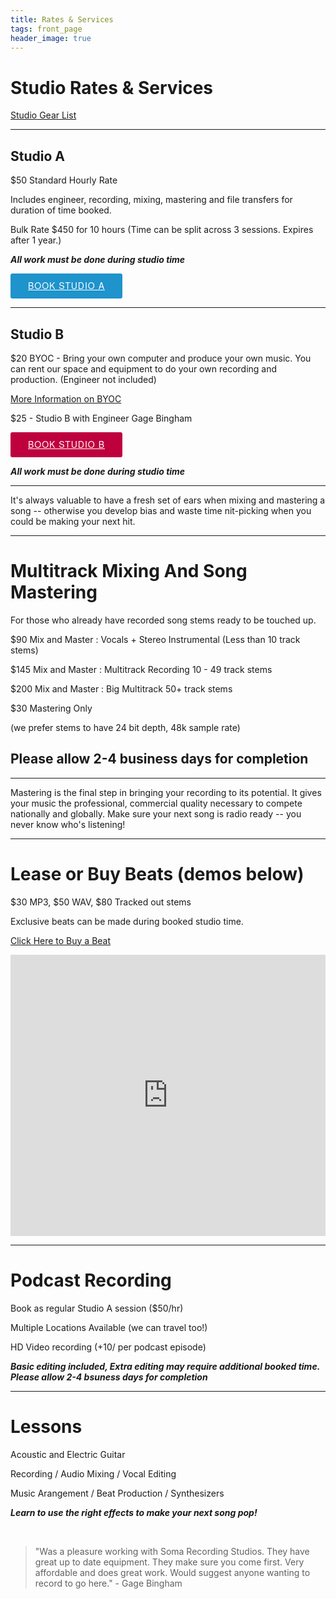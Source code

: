 ```yaml
---
title: Rates & Services
tags: front_page
header_image: true
---
```

# Studio Rates & Services

<a href="https://docs.google.com/document/d/1HLUwtYPdi1T1jxgAa-9-FBaEY2tu0qam09FnswaiqkU/edit?usp=sharing" target="Gear List">Studio Gear List</a>

- - -

## Studio A

$50 Standard Hourly Rate

Includes engineer, recording, mixing, mastering and file transfers for duration of time booked.

Bulk Rate $450 for 10 hours (Time can be split across 3 sessions. Expires after 1 year.)

**_All work must be done during studio time_**

<!-- Start Square Appointments Embed code --> <a target="_top" style=" background-color: #1E93CC; color: white; height: 40px; text-transform: uppercase; font-family: 'Square Market', 'helvetica neue', helvetica, arial, sans-serif; letter-spacing: 1px; line-height: 38px; padding: 0 28px; border-radius: 3px; font-weight: 500; font-size: 14px; cursor: pointer; display: inline-block; " href="https://squareup.com/appointments/book/8GNV6PJ8WK7YH/sounds-like-soma-philadelphia-pa" rel="nofollow">Book Studio A</a> <!-- End Square Appointments Embed code -->

- - -

## Studio B

$20 BYOC - Bring your own computer and produce your own music. You can rent our space and equipment to do your own recording and production. (Engineer not included)

<a href="https://docs.google.com/document/d/1-PJk55lg5GzF0svfcZdDDVSxHGpcvZTHn9SM6G5I1Uo/edit?usp=sharing" target="More Information on BYOC">More Information on BYOC</a>

$25 - Studio B with Engineer Gage Bingham

<!-- Start Square Appointments Embed code --> <a target="_top" style=" background-color: #BF003F; color: white; height: 40px; text-transform: uppercase; font-family: 'Square Market', 'helvetica neue', helvetica, arial, sans-serif; letter-spacing: 1px; line-height: 38px; padding: 0 28px; border-radius: 3px; font-weight: 500; font-size: 14px; cursor: pointer; display: inline-block; " href="https://squareup.com/appointments/book/VC0MQHN4GS4ND/sls-studio-b-philadelphia-pa" rel="nofollow">Book Studio B</a> <!-- End Square Appointments Embed code -->

**_All work must be done during studio time_**

- - -

It's always valuable to have a fresh set of ears when mixing and mastering a song -- otherwise you develop bias and waste time nit-picking when you could be making your next hit.

- - -

# Multitrack Mixing And Song Mastering

For those who already have recorded song stems ready to be touched up.

$90 Mix and Master : Vocals + Stereo Instrumental (Less than 10 track stems)

$145 Mix and Master : Multitrack Recording 10 - 49 track stems

$200 Mix and Master : Big Multitrack 50+ track stems

$30 Mastering Only

(we prefer stems to have 24 bit depth, 48k sample rate)

## Please allow 2-4 business days for completion

- - -

Mastering is the final step in bringing your recording to its potential. It gives your music the professional, commercial quality necessary to compete nationally and globally. Make sure your next song is radio ready --  you never know who's listening!

- - -

# Lease or Buy Beats (demos below)

$30 MP3, $50 WAV, $80 Tracked out stems

Exclusive beats can be made during booked studio time.

<a href="http://bit.ly/slsvol1" target="Buy a Beat">Click Here to Buy a Beat</a>

<iframe width="100%" height="450" scrolling="no" frameborder="no" src="https://w.soundcloud.com/player/?url=https%3A//api.soundcloud.com/playlists/283504362&amp;color=ff5500&amp;auto_play=false&amp;hide_related=false&amp;show_comments=true&amp;show_user=true&amp;show_reposts=false"></iframe>

- - -

# Podcast Recording 

Book as regular Studio A session ($50/hr)

Multiple Locations Available (we can travel too!)

HD Video recording (+10/ per podcast episode)

**_Basic editing included, Extra editing may require additional booked time. Please allow 2-4 bsuness days for completion_**

- - -

# Lessons

Acoustic and Electric Guitar

Recording / Audio Mixing / Vocal Editing

Music Arangement / Beat Production / Synthesizers

**_Learn to use the right effects to make your next song pop!_**

<br />

<blockquote>"Was a pleasure working with Soma Recording Studios. They have great up to date equipment. They make sure you come first. Very affordable and does great work. Would suggest anyone wanting to record to go here." - Gage Bingham</blockquote>

